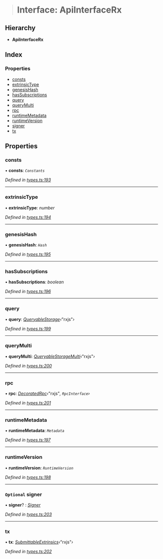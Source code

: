 > # Interface: ApiInterfaceRx

## Hierarchy

* **ApiInterfaceRx**

## Index

### Properties

* [consts](_types_.apiinterfacerx.md#consts)
* [extrinsicType](_types_.apiinterfacerx.md#extrinsictype)
* [genesisHash](_types_.apiinterfacerx.md#genesishash)
* [hasSubscriptions](_types_.apiinterfacerx.md#hassubscriptions)
* [query](_types_.apiinterfacerx.md#query)
* [queryMulti](_types_.apiinterfacerx.md#querymulti)
* [rpc](_types_.apiinterfacerx.md#rpc)
* [runtimeMetadata](_types_.apiinterfacerx.md#runtimemetadata)
* [runtimeVersion](_types_.apiinterfacerx.md#runtimeversion)
* [signer](_types_.apiinterfacerx.md#optional-signer)
* [tx](_types_.apiinterfacerx.md#tx)

## Properties

###  consts

• **consts**: *`Constants`*

*Defined in [types.ts:193](https://github.com/polkadot-js/api/blob/b2102d9/packages/api/src/types.ts#L193)*

___

###  extrinsicType

• **extrinsicType**: *number*

*Defined in [types.ts:194](https://github.com/polkadot-js/api/blob/b2102d9/packages/api/src/types.ts#L194)*

___

###  genesisHash

• **genesisHash**: *`Hash`*

*Defined in [types.ts:195](https://github.com/polkadot-js/api/blob/b2102d9/packages/api/src/types.ts#L195)*

___

###  hasSubscriptions

• **hasSubscriptions**: *boolean*

*Defined in [types.ts:196](https://github.com/polkadot-js/api/blob/b2102d9/packages/api/src/types.ts#L196)*

___

###  query

• **query**: *[QueryableStorage](_types_.queryablestorage.md)‹*"rxjs"*›*

*Defined in [types.ts:199](https://github.com/polkadot-js/api/blob/b2102d9/packages/api/src/types.ts#L199)*

___

###  queryMulti

• **queryMulti**: *[QueryableStorageMulti](../modules/_types_.md#queryablestoragemulti)‹*"rxjs"*›*

*Defined in [types.ts:200](https://github.com/polkadot-js/api/blob/b2102d9/packages/api/src/types.ts#L200)*

___

###  rpc

• **rpc**: *[DecoratedRpc](../modules/_types_.md#decoratedrpc)‹*"rxjs"*, *`RpcInterface`*›*

*Defined in [types.ts:201](https://github.com/polkadot-js/api/blob/b2102d9/packages/api/src/types.ts#L201)*

___

###  runtimeMetadata

• **runtimeMetadata**: *`Metadata`*

*Defined in [types.ts:197](https://github.com/polkadot-js/api/blob/b2102d9/packages/api/src/types.ts#L197)*

___

###  runtimeVersion

• **runtimeVersion**: *`RuntimeVersion`*

*Defined in [types.ts:198](https://github.com/polkadot-js/api/blob/b2102d9/packages/api/src/types.ts#L198)*

___

### `Optional` signer

• **signer**? : *[Signer](_types_.signer.md)*

*Defined in [types.ts:203](https://github.com/polkadot-js/api/blob/b2102d9/packages/api/src/types.ts#L203)*

___

###  tx

• **tx**: *[SubmittableExtrinsics](_types_.submittableextrinsics.md)‹*"rxjs"*›*

*Defined in [types.ts:202](https://github.com/polkadot-js/api/blob/b2102d9/packages/api/src/types.ts#L202)*